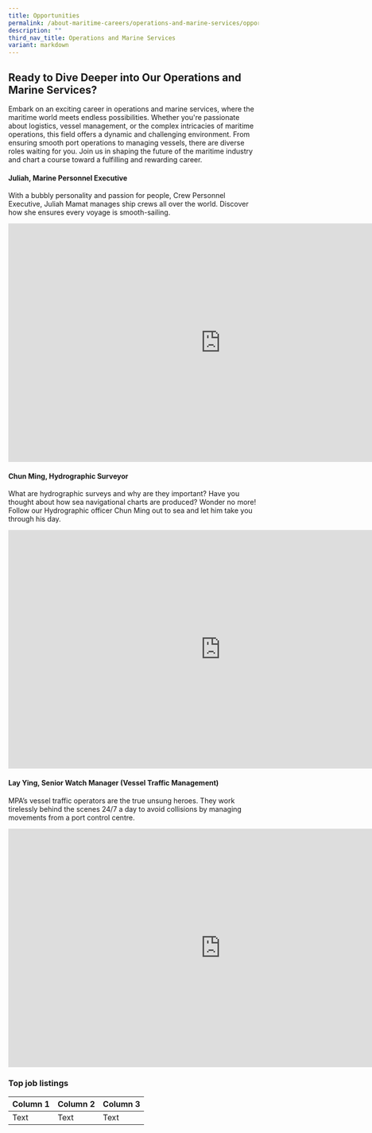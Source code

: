 ```yaml
---
title: Opportunities
permalink: /about-maritime-careers/operations-and-marine-services/opportunities/
description: ""
third_nav_title: Operations and Marine Services
variant: markdown
---
```

## Ready to Dive Deeper into Our Operations and Marine Services?
Embark on an exciting career in operations and marine services, where the maritime world meets endless possibilities. Whether you're passionate about logistics, vessel management, or the complex intricacies of maritime operations, this field offers a dynamic and challenging environment. From ensuring smooth port operations to managing vessels, there are diverse roles waiting for you. Join us in shaping the future of the maritime industry and chart a course toward a fulfilling and rewarding career.

#### Juliah, Marine Personnel Executive
With a bubbly personality and passion for people, Crew Personnel Executive, Juliah Mamat manages ship crews all over the world. Discover how she ensures every voyage is smooth-sailing.
<iframe allowfullscreen="" allow="accelerometer; autoplay; clipboard-write; encrypted-media; gyroscope; picture-in-picture; web-share" frameborder="0" title="YouTube video player" src="https://www.youtube.com/embed/rSMGXAgDTWI?si=6dIu05nQ4-a07DC-" height="480" width="854"></iframe>

#### Chun Ming, Hydrographic Surveyor
What are hydrographic surveys and why are they important? Have you thought about how sea navigational charts are produced? Wonder no more! Follow our Hydrographic officer Chun Ming out to sea and let him take you through his day.
<iframe allowfullscreen="" allow="accelerometer; autoplay; clipboard-write; encrypted-media; gyroscope; picture-in-picture; web-share" frameborder="0" title="YouTube video player" src="https://www.youtube.com/embed/YyEzltFo6js?si=OIxB-73tqZDbmqWB" height="480" width="854"></iframe>

#### Lay Ying, Senior Watch Manager (Vessel Traffic Management) 
MPA’s vessel traffic operators are the true unsung heroes. They work tirelessly behind the scenes 24/7 a day to avoid collisions by managing movements from a port control centre.

<iframe allowfullscreen="" allow="accelerometer; autoplay; clipboard-write; encrypted-media; gyroscope; picture-in-picture; web-share" frameborder="0" title="YouTube video player" src="https://www.youtube.com/embed/IC__7Lw5Itk?si=E-5Kxejzi2eMePrT" height="480" width="854"></iframe>

### Top job listings 


| Column 1 | Column 2 | Column 3 |
| -------- | -------- | -------- |
| Text     | Text     | Text     |